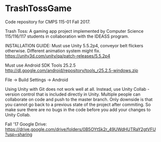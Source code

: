 # TrashTossGame
Code repository for CMPS 115-01 Fall 2017.

Trash Toss: A gaming app project implemented by Computer Science 115/116/117 students in collaboration with the IDEASS program.

INSTALLATION GUIDE: Must use Unity 5.5.2p4, conveyor belt flickers otherwise. Different animation system might fix.
https://unity3d.com/unity/qa/patch-releases/5.5.2p4

Must use Android SDK Tools 25.2.5 http://dl.google.com/android/repository/tools_r25.2.5-windows.zip

File -> Build Settings -> Android

Using Unity with Git does not work well at all. Instead, use Unity Collab - version control that is included directly in Unity. Multiple people can collaborate on code and push to the master branch. Only downside is that you cannot go back to a previous state of the project after commiting. So make sure there are no bugs in the code before you add your changes to Unity Collab.

Fall '17 Google Drive: https://drive.google.com/drive/folders/0B5OYtSk2r_49UWdHUTRaY2gtVFU?usp=sharing
